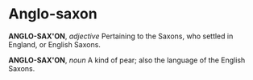 # Anglo-saxon

**ANGLO-SAX'ON**, _adjective_ Pertaining to the Saxons, who settled in England, or English Saxons.

**ANGLO-SAX'ON**, _noun_ A kind of pear; also the language of the English Saxons.